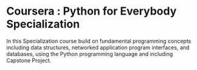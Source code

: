 # Coursera : Python for Everybody Specialization
In this Specialization course build on fundamental programming concepts including data structures,
networked application program interfaces, and databases, using the Python programming language and including Capstone Project.
